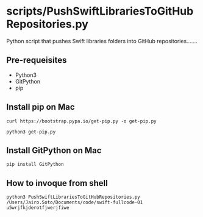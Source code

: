 # scripts/PushSwiftLibrariesToGitHubRepositories.py

Python script that pushes Swift libraries folders into GitHub repositories.......

## Pre-requeisites

- Python3
- GitPython
- pip

## Install pip on Mac

`curl https://bootstrap.pypa.io/get-pip.py -o get-pip.py`

`python3 get-pip.py`

## Install GitPython on Mac

`pip install GitPython`

## How to invoque from shell

`python3 PushSwiftLibrariesToGitHubRepositories.py /Users/Jairo.Soto/Documents/code/swift-fullcode-01 u5wrjfkjderotfjwerjfiwe`
